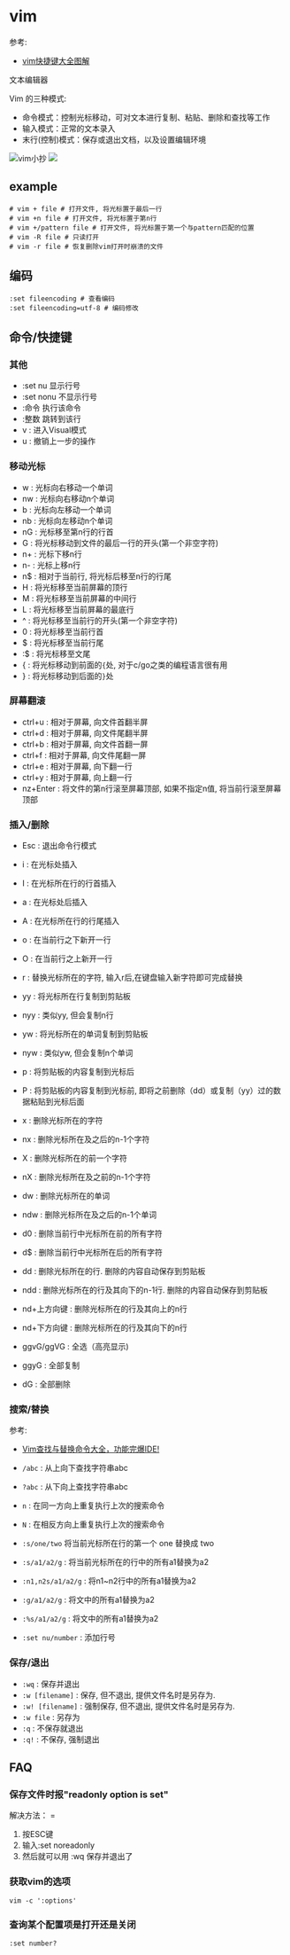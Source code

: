 # vim
参考:
- [vim快捷键大全图解](https://segmentfault.com/a/1190000016056004)

文本编辑器

Vim 的三种模式:
- 命令模式：控制光标移动，可对文本进行复制、粘贴、删除和查找等工作
- 输入模式：正常的文本录入
- 末行(控制)模式：保存或退出文档，以及设置编辑环境

![vim小抄](/misc/img/shell/2011061002323916.jpeg)
![](/misc/img/shell/1148777987-547fc1847c4b4.webp)

## example
```
# vim + file # 打开文件, 将光标置于最后一行
# vim +n file # 打开文件, 将光标置于第n行
# vim +/pattern file # 打开文件, 将光标置于第一个与pattern匹配的位置
# vim -R file # 只读打开
# vim -r file # 恢复删除vim打开时崩溃的文件
```

## 编码
```
:set fileencoding # 查看编码
:set fileencoding=utf-8 # 编码修改
```

## 命令/快捷键

### 其他
- :set nu 显示行号
- :set nonu 不显示行号
- :命令 执行该命令
- :整数 跳转到该行
- v : 进入Visual模式
- u : 撤销上一步的操作

### 移动光标
- w : 光标向右移动一个单词
- nw : 光标向右移动n个单词
- b : 光标向左移动一个单词
- nb : 光标向左移动n个单词
- nG : 光标移至第n行的行首
- G : 将光标移动到文件的最后一行的开头(第一个非空字符)
- n+ : 光标下移n行
- n- : 光标上移n行
- n$ : 相对于当前行, 将光标后移至n行的行尾
- H : 将光标移至当前屏幕的顶行
- M : 将光标移至当前屏幕的中间行
- L : 将光标移至当前屏幕的最底行
- ^ : 将光标移至当前行的开头(第一个非空字符)
- 0 : 将光标移至当前行首
- $ : 将光标移至当前行尾
- :$ : 将光标移至文尾
- { : 将光标移动到前面的`{`处, 对于c/go之类的编程语言很有用
- } : 将光标移动到后面的`}`处

### 屏幕翻滚
- ctrl+u : 相对于屏幕, 向文件首翻半屏
- ctrl+d : 相对于屏幕, 向文件尾翻半屏
- ctrl+b : 相对于屏幕, 向文件首翻一屏
- ctrl+f : 相对于屏幕, 向文件尾翻一屏
- ctrl+e : 相对于屏幕, 向下翻一行
- ctrl+y : 相对于屏幕, 向上翻一行
- nz+Enter : 将文件的第n行滚至屏幕顶部, 如果不指定n值, 将当前行滚至屏幕顶部

### 插入/删除
- Esc : 退出命令行模式
- i : 在光标处插入
- I : 在光标所在行的行首插入
- a : 在光标处后插入
- A : 在光标所在行的行尾插入
- o : 在当前行之下新开一行
- O : 在当前行之上新开一行
- r : 替换光标所在的字符, 输入r后,在键盘输入新字符即可完成替换
- yy : 将光标所在行复制到剪贴板
- nyy : 类似yy, 但会复制n行
- yw : 将光标所在的单词复制到剪贴板
- nyw : 类似yw, 但会复制n个单词
- p : 将剪贴板的内容复制到光标后
- P : 将剪贴板的内容复制到光标前, 即将之前删除（dd）或复制（yy）过的数据粘贴到光标后面
- x : 删除光标所在的字符
- nx : 删除光标所在及之后的n-1个字符
- X : 删除光标所在的前一个字符
- nX : 删除光标所在及之前的n-1个字符
- dw : 删除光标所在的单词
- ndw : 删除光标所在及之后的n-1个单词
- d0 : 删除当前行中光标所在前的所有字符
- d$ : 删除当前行中光标所在后的所有字符
- dd : 删除光标所在的行. 删除的内容自动保存到剪贴板
- ndd : 删除光标所在的行及其向下的n-1行. 删除的内容自动保存到剪贴板
- nd+上方向键 : 删除光标所在的行及其向上的n行
- nd+下方向键 : 删除光标所在的行及其向下的n行

- ggvG/ggVG : 全选（高亮显示)
- ggyG : 全部复制
- dG : 全部删除

### 搜索/替换
参考:
- [Vim查找与替换命令大全，功能完爆IDE!](https://segmentfault.com/a/1190000022323247)

- `/abc` : 从上向下查找字符串abc
- `?abc` : 从下向上查找字符串abc
- `n` : 在同一方向上重复执行上次的搜索命令
- `N` : 在相反方向上重复执行上次的搜索命令
- `:s/one/two` 将当前光标所在行的第一个 one 替换成 two 
- `:s/a1/a2/g` : 将当前光标所在的行中的所有a1替换为a2
- `:n1,n2s/a1/a2/g` : 将n1~n2行中的所有a1替换为a2
- `:g/a1/a2/g` : 将文中的所有a1替换为a2
- `:%s/a1/a2/g` : 将文中的所有a1替换为a2
- `:set nu/number` : 添加行号

### 保存/退出
- `:wq` : 保存并退出
- `:w [filename]` : 保存, 但不退出, 提供文件名时是另存为.
- `:w! [filename]` : 强制保存, 但不退出, 提供文件名时是另存为.
- `:w file` : 另存为
- `:q` : 不保存就退出
- `:q!` : 不保存, 强制退出

## FAQ
### 保存文件时报"readonly option is set"
解决方法： =
1. 按ESC键
1. 输入:set noreadonly
1. 然后就可以用 :wq 保存并退出了

### 获取vim的选项
`vim -c ':options'`

### 查询某个配置项是打开还是关闭
`:set number?`